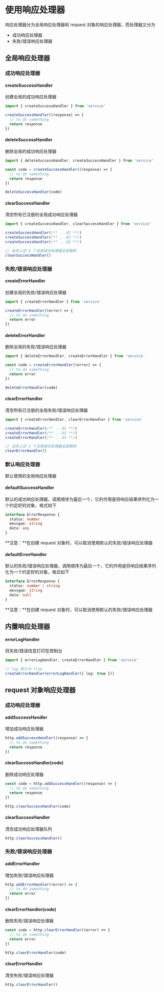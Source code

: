 # 使用响应处理器

响应处理器分为全局响应处理器和 request 对象的响应处理器，而处理器又分为

- 成功响应处理器
- 失败/错误响应处理器



## 全局响应处理器

### 成功响应处理器

#### createSuccessHandler

创建全局的成功响应处理器

```typescript
import { createSuccessHandler } from 'service'

createSuccessHandler((response) => {
  // to do something
  return response
})
```



#### deleteSuccessHandler

删除全局的成功响应处理器

```typescript
import { deleteSuccessHandler, createSuccessHandler } from 'service'

const code = createSuccessHandler((response) => {
  // to do something
  return response
})

deleteSuccessHandler(code)
```



#### clearSuccessHandler

清空所有已注册的全局成功响应处理器

```typescript
import { createSuccessHandler, clearSuccessHandler } from 'service'

createSuccessHandler(/** ...01 **/)
createSuccessHandler(/** ...02 **/)
createSuccessHandler(/** ...03 **/)

// 会将上述 3 个全局成功处理器全部删除
clearSuccessHandler()
```



### 失败/错误响应处理器

#### createErrorHandler

创建全局的失败/错误响应处理器

```typescript
import { createErrorHandler } from 'service'

createErrorHandler((error) => {
  // to do something
  return error
})
```



#### deleteErrorHandler

删除全局的失败/错误响应处理器

```typescript
import { deleteErrorHandler, createErrorHandler } from 'service'

const code = createErrorHandler((error) => {
  // to do something
  return error
})

deleteErrorHandler(code)
```



#### clearErrorHandler

清空所有已注册的全局失败/错误响应处理器

```typescript
import { createErrorHandler, clearErrorHandler } from 'service'

createErrorHandler(/** ...01 **/)
createErrorHandler(/** ...02 **/)
createErrorHandler(/** ...03 **/)

// 会将上述 3 个全局成功处理器全部删除
clearErrorHandler()
```



### 默认响应处理器

默认使用的全局响应处理器



#### defaultSuccessHandler

默认的成功响应处理器，调用顺序为最后一个，它的作用是将响应结果序列化为一个约定好的对象，格式如下

```typescript
interface ErrorResponse {
  status: number
  messgae: string
  data: any
}
```

**注意：**在创建 request 对象时，可以取消使用默认的失败/错误响应处理器



#### defaultErrorHandler

默认的失败/错误响应处理器，调用顺序为最后一个，它的作用是将响应结果序列化为一个约定好的对象，格式如下

```typescript
interface ErrorResponse {
  status: number | string
  messgae: string
  data: null
}
```

**注意：**在创建 request 对象时，可以取消使用默认的失败/错误响应处理器



## 内置响应处理器

#### errorLogHandler

将失败/错误信息打印在控制台

```typescript
import { errorLogHandler, createErrorHandler } from 'service'

// log 默认为 true
createErrorHandler(errorLogHandler({ log: true }))
```



## request 对象响应处理器

### 成功响应处理器

#### addSuccessHandler

增加成功响应处理器

```typescript
http.addSuccessHandler((response) => {
  // to do something
  return response
})
```



#### clearSuccessHandler(code)

删除成功响应处理器

```typescript
const code = http.addSuccessHandler((response) => {
  // to do something
  return response
})

http.clearSuccessHandler(code)
```



#### clearSuccessHandler

清空成功响应处理器队列

```typescript
http.clearSuccessHandler()
```



### 失败/错误响应处理器

#### addErrorHandler

增加失败/错误响应处理器

```typescript
http.addErrorHandler((error) => {
  // to do something
  return error
})
```



#### clearErrorHandler(code)

删除失败/错误响应处理器

```typescript
const code = http.clearErrorHandler((error) => {
  // to do something
  return error
})

http.clearErrorHandler(code)
```



#### clearErrorHandler

清空失败/错误响应处理器

```typescript
http.clearErrorHandler()
```

